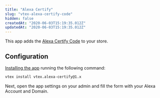 ```yaml
---
title: "Alexa Certify"
slug: "vtex-alexa-certify-code"
hidden: false
createdAt: "2020-06-03T15:19:35.012Z"
updatedAt: "2020-06-03T15:19:35.012Z"
---
```


This app adds the [Alexa Certify Code](https://support.alexa.com/hc/en-us/sections/200063374-Certified-Site-Metrics) to your store.

## Configuration

[Installing the app](https://developers.vtex.com/docs/guides/vtex-io-documentation-installing-an-app) running the following command:

```sh
vtex install vtex.alexa-certify@1.x
```

Next, open the app settings on your admin and fill the form with your Alexa Account and Domain.

